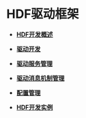 # HDF驱动框架



- **[HDF开发概述](driver-hdf-overview.md)**

- **[驱动开发](driver-hdf-development.md)**

- **[驱动服务管理](driver-hdf-servicemanage.md)**

- **[驱动消息机制管理](driver-hdf-message-management.md)**

- **[配置管理](driver-hdf-manage.md)**

- **[HDF开发实例](driver-hdf-sample.md)**